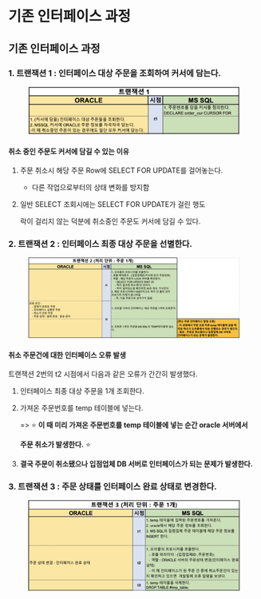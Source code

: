 # 기존 인터페이스 과정

## 기존 인터페이스 과정

### 1. 트랜잭션 1 : 인터페이스 대상 주문을 조회하여 커서에 담는다.

<figure><img src="../../.gitbook/assets/image (1).png" alt=""><figcaption></figcaption></figure>

#### 취소 중인 주문도 커서에 담길 수 있는 이유

1. 주문 취소시 해당 주문 Row에 SELECT FOR UPDATE를 걸어놓는다.
   * 다른 작업으로부터의 상태 변화를 방지함
2.  일반 SELECT 조회시에는 SELECT FOR UPDATE가 걸린 행도

    락이 걸리지 않는 덕분에 취소중인 주문도 커서에 담길 수 있다.

### 2. 트랜잭션 2 : 인터페이스 최종 대상 주문을 선별한다.

<figure><img src="../../.gitbook/assets/image.png" alt=""><figcaption></figcaption></figure>

#### 취소 주문건에 대한 인터페이스 오류 발생

트랜잭션 2번의 t2 시점에서 다음과 같은 오류가 간간히 발생했다.

1. 인터페이스 최종 대상 주문을 1개 조회한다.
2.  가져온 주문번호를 temp 테이블에 넣는다.

    \=> ⭐️ **이 때 미리 가져온 주문번호를 temp 테이블에 넣는 순간 oracle 서버에서**

    **주문 취소가 발생한다.** ⭐️
3. **결국 주문이 취소됐으나 입점업체 DB 서버로 인터페이스가 되는 문제가 발생한다.**

### 3. 트랜잭션 3 : 주문 상태를 인터페이스 완료 상태로 변경한다.

<figure><img src="../../.gitbook/assets/image (4).png" alt=""><figcaption></figcaption></figure>

